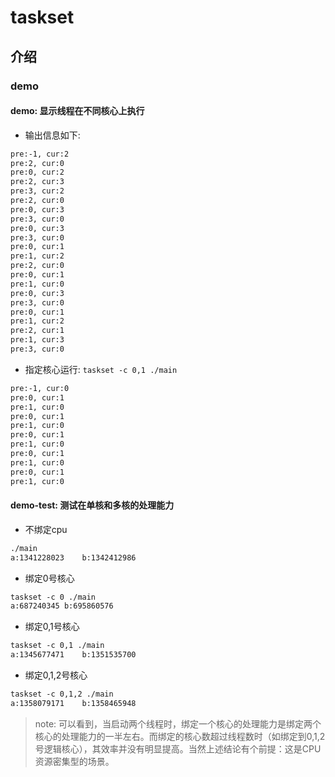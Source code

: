 # taskset


## 介绍

### demo

#### demo: 显示线程在不同核心上执行

* 输出信息如下:

```txt
pre:-1, cur:2
pre:2, cur:0
pre:0, cur:2
pre:2, cur:3
pre:3, cur:2
pre:2, cur:0
pre:0, cur:3
pre:3, cur:0
pre:0, cur:3
pre:3, cur:0
pre:0, cur:1
pre:1, cur:2
pre:2, cur:0
pre:0, cur:1
pre:1, cur:0
pre:0, cur:3
pre:3, cur:0
pre:0, cur:1
pre:1, cur:2
pre:2, cur:1
pre:1, cur:3
pre:3, cur:0
```

* 指定核心运行: `taskset -c 0,1 ./main`

```txt
pre:-1, cur:0
pre:0, cur:1
pre:1, cur:0
pre:0, cur:1
pre:1, cur:0
pre:0, cur:1
pre:1, cur:0
pre:0, cur:1
pre:1, cur:0
pre:0, cur:1
pre:1, cur:0
```

#### demo-test: 测试在单核和多核的处理能力

* 不绑定cpu

```txt
./main
a:1341228023	b:1342412986
```

* 绑定0号核心

```txt
taskset -c 0 ./main
a:687240345	b:695860576
```

* 绑定0,1号核心

```txt
taskset -c 0,1 ./main
a:1345677471	b:1351535700
```

* 绑定0,1,2号核心

```txt
taskset -c 0,1,2 ./main
a:1358079171	b:1358465948
```

> note:  可以看到，当启动两个线程时，绑定一个核心的处理能力是绑定两个核心的处理能力的一半左右。而绑定的核心数超过线程数时（如绑定到0,1,2号逻辑核心），其效率并没有明显提高。当然上述结论有个前提：这是CPU资源密集型的场景。



